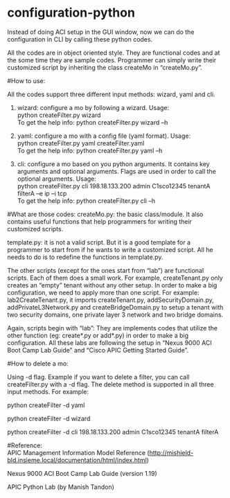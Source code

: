 configuration-python
====================

Instead of doing ACI setup in the GUI window, now we can do the configuration in CLI by calling these python codes.

All the codes are in object oriented style.
They are functional codes and at the some time they are sample codes. Programmer can simply write their customized script by inheriting the class createMo in “createMo.py”.  


#How to use:

All the codes support three different input methods: wizard, yaml and cli.

1. wizard: configure a mo by following a wizard. Usage: 
<br>python createFilter.py wizard
<br>To get the help info: python createFilter.py wizard –h

2. yaml: configure a mo with a config file (yaml format). Usage:
<br>python createFilter.py yaml createFilter.yaml
<br>To get the help info: python createFilter.py yaml –h

3. cli: configure a mo based on you python arguments.  It contains key arguments and optional arguments. Flags are used in order to call the optional arguments. Usage:
<br>python createFilter.py cli 198.18.133.200 admin C1sco12345 tenantA filterA –e ip –i tcp 
<br>To get the help info: python createFilter.py cli –h


#What are those codes:
createMo.py: the basic class/module. It also contains useful functions that help programmers for writing their customized scripts.

template.py: it is not a valid script. But it is a good template for a programmer to start from if he wants to write a customized script. All he needs to do is to redefine the functions in template.py. 

The other scripts (except for the ones start from “lab”) are functional scripts. Each of them does a small work. For example, createTenant.py only creates an “empty” tenant without any other setup. In order to make a big configuration, we need to apply more than one script. For example: lab2CreateTenant.py, it imports createTenant.py, addSecurityDomain.py, addPrivateL3Network.py  and createBridgeDomain.py to setup a tenant with two security domains, one private layer 3 network and two bridge domains.

Again, scripts begin with “lab”: They are implements codes that utilize the other function (eg: create*.py or add*.py) in order to make a big configuration. All these labs are following the setup in “Nexus 9000 ACI Boot Camp Lab Guide” and “Cisco APIC Getting Started Guide”.


#How to delete a mo:

Using -d flag. Example if you want to delete a filter, you can call createFilter.py with a -d flag. The delete method is supported in all three input methods. For example:

python createFilter -d yaml

python createFilter -d wizard

python createFilter -d cli 198.18.133.200 admin C1sco12345 tenantA filterA


#Reference:  
APIC Management Information Model Reference (http://mishield-bld.insieme.local/documentation/html/index.html)

Nexus 9000 ACI Boot Camp Lab Guide (version 1.19)

APIC Python Lab (by Manish Tandon)
